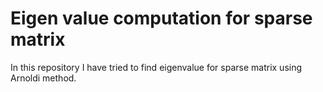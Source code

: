 # Eigen value computation for sparse matrix
In this repository I have tried to find eigenvalue for sparse matrix using Arnoldi method. 
